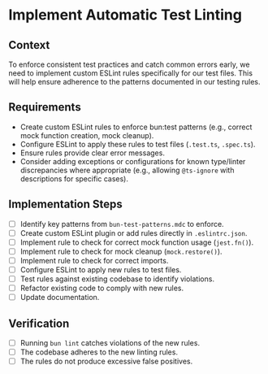 # Implement Automatic Test Linting

## Context

To enforce consistent test practices and catch common errors early, we need to implement custom ESLint rules specifically for our test files. This will help ensure adherence to the patterns documented in our testing rules.

## Requirements

- Create custom ESLint rules to enforce bun:test patterns (e.g., correct mock function creation, mock cleanup).
- Configure ESLint to apply these rules to test files (`.test.ts`, `.spec.ts`).
- Ensure rules provide clear error messages.
- Consider adding exceptions or configurations for known type/linter discrepancies where appropriate (e.g., allowing `@ts-ignore` with descriptions for specific cases).

## Implementation Steps

- [ ] Identify key patterns from `bun-test-patterns.mdc` to enforce.
- [ ] Create custom ESLint plugin or add rules directly in `.eslintrc.json`.
- [ ] Implement rule to check for correct mock function usage (`jest.fn()`).
- [ ] Implement rule to check for mock cleanup (`mock.restore()`).
- [ ] Implement rule to check for correct imports.
- [ ] Configure ESLint to apply new rules to test files.
- [ ] Test rules against existing codebase to identify violations.
- [ ] Refactor existing code to comply with new rules.
- [ ] Update documentation.

## Verification

- [ ] Running `bun lint` catches violations of the new rules.
- [ ] The codebase adheres to the new linting rules.
- [ ] The rules do not produce excessive false positives.
